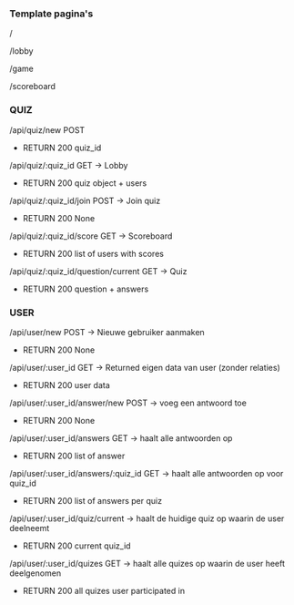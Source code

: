### Template pagina's
/

/lobby

/game

/scoreboard

### QUIZ
/api/quiz/new POST
- RETURN 200 quiz_id
  
/api/quiz/:quiz_id GET -> Lobby
- RETURN 200 quiz object + users
  
/api/quiz/:quiz_id/join POST -> Join quiz
- RETURN 200 None
  
/api/quiz/:quiz_id/score GET -> Scoreboard
- RETURN 200 list of users with scores

/api/quiz/:quiz_id/question/current GET -> Quiz
- RETURN 200 question + answers

### USER
/api/user/new POST -> Nieuwe gebruiker aanmaken
- RETURN 200 None

/api/user/:user_id GET -> Returned eigen data van user (zonder relaties)
- RETURN 200 user data
  
/api/user/:user_id/answer/new POST -> voeg een antwoord toe
- RETURN 200 None
  
/api/user/:user_id/answers GET -> haalt alle antwoorden op
- RETURN 200 list of answer
  
/api/user/:user_id/answers/:quiz_id GET -> haalt alle antwoorden op voor quiz_id
- RETURN 200 list of answers per quiz

/api/user/:user_id/quiz/current -> haalt de huidige quiz op waarin de user deelneemt
- RETURN 200 current quiz_id

/api/user/:user_id/quizes GET -> haalt alle quizes op waarin de user heeft deelgenomen
- RETURN 200 all quizes user participated in
